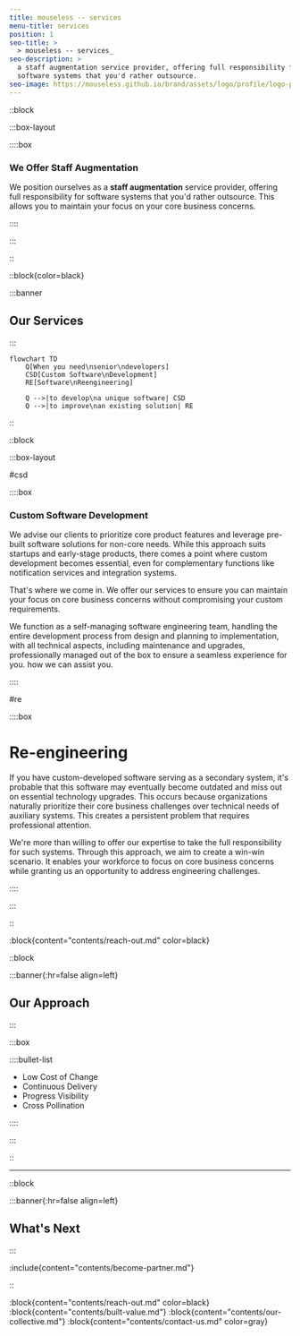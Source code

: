 ```yaml
---
title: mouseless -- services
menu-title: services
position: 1
seo-title: >
  > mouseless -- services_
seo-description: >
  a staff augmentation service provider, offering full responsibility for
  software systems that you'd rather outsource.
seo-image: https://mouseless.github.io/brand/assets/logo/profile/logo-profile-mark-primary-500px.png
---
```


::block

:::box-layout

::::box

### We Offer Staff Augmentation

We position ourselves as a __staff augmentation__ service provider, offering
full responsibility for software systems that you'd rather outsource. This
allows you to maintain your focus on your core business concerns.

::::

:::

::

::block{color=black}

:::banner

## **Our** Services

:::

```mermaid
flowchart TD
    Q[When you need\nsenior\ndevelopers]
    CSD[Custom Software\nDevelopment]
    RE[Software\nReengineering]

    Q -->|to develop\na unique software| CSD
    Q -->|to improve\nan existing solution| RE
```

::

::block

:::box-layout

#csd

::::box

### Custom Software Development

We advise our clients to prioritize core product features and leverage pre-built
software solutions for non-core needs. While this approach suits startups and
early-stage products, there comes a point where custom development becomes
essential, even for complementary functions like notification services and
integration systems.

That's where we come in. We offer our services to ensure you can maintain your
focus on core business concerns without compromising your custom requirements.

We function as a self-managing software engineering team, handling the entire
development process from design and planning to implementation, with all
technical aspects, including maintenance and upgrades, professionally managed
out of the box to ensure a seamless experience for you.
how we can assist you.

::::

#re

::::box

# Re-engineering

If you have custom-developed software serving as a secondary system, it's
probable that this software may eventually become outdated and miss out on
essential technology upgrades. This occurs because organizations naturally
prioritize their core business challenges over technical needs of auxiliary
systems. This creates a persistent problem that requires professional attention.

We're more than willing to offer our expertise to take the full responsibility
for such systems. Through this approach, we aim to create a win-win scenario. It
enables your workforce to focus on core business concerns while granting us an
opportunity to address engineering challenges.

::::

:::

::

:block{content="contents/reach-out.md" color=black}

::block

:::banner{:hr=false align=left}

## **Our** Approach

:::

:::box

::::bullet-list

- Low Cost of Change
- Continuous Delivery
- Progress Visibility
- Cross Pollination

::::

:::

::

---

::block

:::banner{:hr=false align=left}

## What's Next

:::

:include{content="contents/become-partner.md"}

::

:block{content="contents/reach-out.md" color=black}
:block{content="contents/built-value.md"}
:block{content="contents/our-collective.md"}
:block{content="contents/contact-us.md" color=gray}
